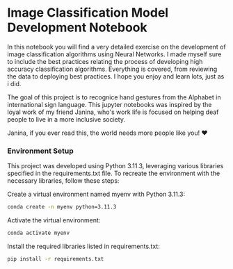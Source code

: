 
# Image Classification Model Development Notebook

In this notebook you will find a very detailed exercise on the development of image classification algorithms using Neural Networks. I made myself sure to include the best practices relating the process of developing high accuracy classification algorithms. Everything is covered, from reviewing the data to deploying best practices. I hope you enjoy and learn lots, just as i did.

The goal of this project is to recognice hand gestures from the Alphabet in international sign language. This jupyter notebooks was inspired by the loyal work of my friend Janina, who's work life is focused on helping deaf people to live in a more inclusive society. 

Janina, if you ever read this, the world needs more people like you! ♥


### Environment Setup

This project was developed using Python 3.11.3, leveraging various libraries specified in the requirements.txt file. To recreate the environment with the necessary libraries, follow these steps:


Create a virtual environment named myenv with Python 3.11.3:


```bash
conda create -n myenv python=3.11.3
```

Activate the virtual environment:

```bash
conda activate myenv
```

Install the required libraries listed in requirements.txt:

```bash
pip install -r requirements.txt
```